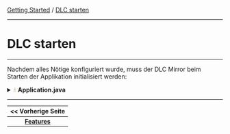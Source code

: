 <a href="../getting_started.md">Getting Started</a> / <a href="./run_application.md">DLC starten</a>

<hr/>

# DLC starten

<hr/>

Nachdem alles Nötige konfiguriert wurde, muss der DLC Mirror beim Starten der Applikation
initialisiert werden:

<details>
<summary><img style="height: 12px" src="icons/java.svg"> <b>Application.java</b></summary>

```java
@SpringBootApplication
public class SampleApplication {

    static {
        Domain.initialize(new ReflectiveDomainMirrorFactory("sampleapp"));
    }

    public static void main(String[] args) {
        new SpringApplicationBuilder(ShopApplication.class).run(args);
    }
}
```
</details>

<hr/>

|      << Vorherige Seite       |
|:-----------------------------:|
| [**Features**](./features.md) |
